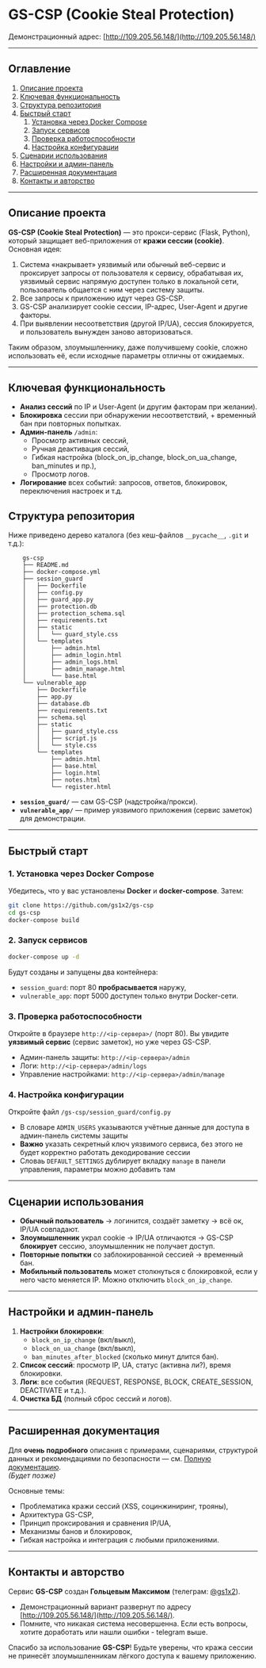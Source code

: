 
# GS-CSP (Cookie Steal Protection)

Демонстрационный адрес: [http://109.205.56.148/](http://109.205.56.148/)

---

## Оглавление

1. [Описание проекта](#описание-проекта)
2. [Ключевая функциональность](#ключевая-функциональность)
3. [Структура репозитория](#структура-репозитория)
4. [Быстрый старт](#быстрый-старт)
   1. [Установка через Docker Compose](#установка-через-docker-compose)
   2. [Запуск сервисов](#запуск-сервисов)
   3. [Проверка работоспособности](#проверка-работоспособности)
    4. [Настройка конфигурации](#настройка-конфигурации)
5. [Сценарии использования](#сценарии-использования)
6. [Настройки и админ-панель](#настройки-и-админ-панель)
7. [Расширенная документация](#расширенная-документация)
8. [Контакты и авторство](#контакты-и-авторство)

---

## Описание проекта

**GS-CSP (Cookie Steal Protection)** — это прокси-сервис (Flask, Python), который защищает веб-приложения от **кражи сессии (cookie)**. Основная идея:  
1. Система «накрывает» уязвимый или обычный веб-сервис и проксирует запросы от пользователя к сервису, обрабатывая их, уязвимый сервис напрямую доступен только в локальной сети, пользователь общается с ним через систему защиты.
2. Все запросы к приложению идут через GS-CSP.
3. GS-CSP анализирует cookie сессии, IP-адрес, User-Agent и другие факторы.
4. При выявлении несоответствия (другой IP/UA), сессия блокируется, и пользователь вынужден заново авторизоваться.

Таким образом, злоумышленнику, даже получившему cookie, сложно использовать её, если исходные параметры отличны от ожидаемых.

---

## Ключевая функциональность

- **Анализ сессий** по IP и User-Agent (и другим факторам при желании).
- **Блокировка** сессии при обнаружении несоответствий, + временный бан при повторных попытках.
- **Админ-панель** `/admin`:
  - Просмотр активных сессий,
  - Ручная деактивация сессий,
  - Гибкая настройка (block_on_ip_change, block_on_ua_change, ban_minutes и пр.),
  - Просмотр логов.
- **Логирование** всех событий: запросов, ответов, блокировок, переключения настроек и т.д.

## Структура репозитория

Ниже приведено дерево каталога (без кеш-файлов `__pycache__`, `.git` и т.д.):

```
    gs-csp
    ├── README.md
    ├── docker-compose.yml
    ├── session_guard
    │   ├── Dockerfile
    │   ├── config.py
    │   ├── guard_app.py
    │   ├── protection.db
    │   ├── protection_schema.sql
    │   ├── requirements.txt
    │   ├── static
    │   │   └── guard_style.css
    │   └── templates
    │       ├── admin.html
    │       ├── admin_login.html
    │       ├── admin_logs.html
    │       ├── admin_manage.html
    │       └── base.html
    └── vulnerable_app
        ├── Dockerfile
        ├── app.py
        ├── database.db
        ├── requirements.txt
        ├── schema.sql
        ├── static
        │   ├── guard_style.css
        │   ├── script.js
        │   └── style.css
        └── templates
            ├── admin.html
            ├── base.html
            ├── login.html
            ├── notes.html
            └── register.html
```

- **`session_guard/`** — сам GS-CSP (надстройка/прокси).
- **`vulnerable_app/`** — пример уязвимого приложения (сервис заметок) для демонстрации.

---

## Быстрый старт

### 1. Установка через Docker Compose

Убедитесь, что у вас установлены **Docker** и **docker-compose**. Затем:

```bash
git clone https://github.com/gs1x2/gs-csp
cd gs-csp
docker-compose build
```

### 2. Запуск сервисов

```bash
docker-compose up -d
```

Будут созданы и запущены два контейнера:

- `session_guard`: порт 80 **пробрасывается** наружу,
- `vulnerable_app`: порт 5000 доступен только внутри Docker-сети.

### 3. Проверка работоспособности

Откройте в браузере `http://<ip-сервера>/` (порт 80). Вы увидите **уязвимый сервис** (сервис заметок), но уже через GS-CSP.

- Админ-панель защиты: `http://<ip-сервера>/admin`
- Логи: `http://<ip-сервера>/admin/logs`
- Управление настройками: `http://<ip-сервера>/admin/manage`

### 4. Настройка конфигурации

Откройте файл `/gs-csp/session_guard/config.py`

- В словаре `ADMIN_USERS` указываются учётные данные для доступа в админ-панель системы защиты
- **Важно** указать секретный ключ уязвимого сервиса, без этого не будет корректно работать декодирование сессии
- Словаь `DEFAULT_SETTINGS` дублирует вкладку `manage` в панели управления, параметры можно добавить там

---

## Сценарии использования

- **Обычный пользователь** → логинится, создаёт заметку → всё ок, IP/UA совпадают.  
- **Злоумышленник** украл cookie → IP/UA отличаются → GS-CSP **блокирует** сессию, злоумышленник не получает доступ.  
- **Повторные попытки** со заблокированной сессией → временный бан.  
- **Мобильный пользователь** может столкнуться с блокировкой, если у него часто меняется IP. Можно отключить `block_on_ip_change`.

---

## Настройки и админ-панель

1. **Настройки блокировки**:
   - `block_on_ip_change` (вкл/выкл),
   - `block_on_ua_change` (вкл/выкл),
   - `ban_minutes_after_blocked` (сколько минут длится бан).
2. **Список сессий**: просмотр IP, UA, статус (активна ли?), время блокировки.  
3. **Логи**: все события (REQUEST, RESPONSE, BLOCK, CREATE_SESSION, DEACTIVATE и т.д.).  
4. **Очистка БД** (полный сброс сессий и логов).

---

## Расширенная документация

Для **очень подробного** описания с примерами, сценариями, структурой данных и рекомендациями по безопасности — см. [Полную документацию](https://github.com/gs1x2/gs-csp/blob/main/doc/doc.pdf).  
*(Будет позже)*

Основные темы:
- Проблематика кражи сессий (XSS, социнжиниринг, трояны),
- Архитектура GS-CSP,
- Принцип проксирования и сравнения IP/UA,
- Механизмы банов и блокировок,
- Гибкая настройка и интеграция с любыми приложениями.

---

## Контакты и авторство

Сервис **GS-CSP** создан **Гольцевым Максимом** (телеграм: [@gs1x2](https://t.me/gs1x2)).  

- Демонстрационный вариант развернут по адресу [http://109.205.56.148/](http://109.205.56.148/).  
- Помните, что никакая система несовершенна. Если есть вопросы, хотите доработать или нашли ошибки - telegram выше.  

Спасибо за использование **GS-CSP**! Будьте уверены, что кража сессии не принесёт злоумышленникам лёгкого доступа к вашему приложению.


